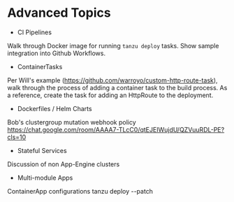 # Advanced Topics

* CI Pipelines

Walk through Docker image for running `tanzu deploy` tasks. Show sample integration into Github Workflows.

* ContainerTasks

Per Will's example (https://github.com/warroyo/custom-http-route-task), walk through the process of adding a container
task to the build process. As a reference, create the task for adding an HttpRoute to the deployment.

* Dockerfiles / Helm Charts

Bob's clustergroup mutation webhook policy https://chat.google.com/room/AAAA7-TLcC0/qtEJEIWujdU/QZVuuRDL-PE?cls=10

* Stateful Services

Discussion of non App-Engine clusters

* Multi-module Apps

ContainerApp configurations
tanzu deploy --patch